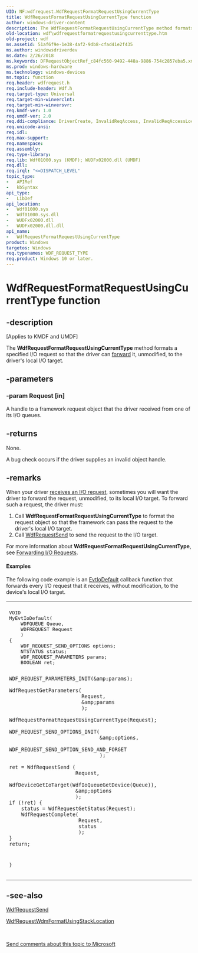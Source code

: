 ```yaml
---
UID: NF:wdfrequest.WdfRequestFormatRequestUsingCurrentType
title: WdfRequestFormatRequestUsingCurrentType function
author: windows-driver-content
description: The WdfRequestFormatRequestUsingCurrentType method formats a specified I/O request so that the driver can forward it, unmodified, to the driver's local I/O target.
old-location: wdf\wdfrequestformatrequestusingcurrenttype.htm
old-project: wdf
ms.assetid: 51af6f9e-1e38-4af2-9db8-cfad41e2f435
ms.author: windowsdriverdev
ms.date: 2/26/2018
ms.keywords: DFRequestObjectRef_c84fc560-9492-448a-9886-754c2857eba5.xml, WdfRequestFormatRequestUsingCurrentType, WdfRequestFormatRequestUsingCurrentType method, kmdf.wdfrequestformatrequestusingcurrenttype, wdf.wdfrequestformatrequestusingcurrenttype, wdfrequest/WdfRequestFormatRequestUsingCurrentType
ms.prod: windows-hardware
ms.technology: windows-devices
ms.topic: function
req.header: wdfrequest.h
req.include-header: Wdf.h
req.target-type: Universal
req.target-min-winverclnt: 
req.target-min-winversvr: 
req.kmdf-ver: 1.0
req.umdf-ver: 2.0
req.ddi-compliance: DriverCreate, InvalidReqAccess, InvalidReqAccessLocal, KmdfIrql, KmdfIrql2, RequestFormattedValid
req.unicode-ansi: 
req.idl: 
req.max-support: 
req.namespace: 
req.assembly: 
req.type-library: 
req.lib: Wdf01000.sys (KMDF); WUDFx02000.dll (UMDF)
req.dll: 
req.irql: "<=DISPATCH_LEVEL"
topic_type:
-	APIRef
-	kbSyntax
api_type:
-	LibDef
api_location:
-	Wdf01000.sys
-	Wdf01000.sys.dll
-	WUDFx02000.dll
-	WUDFx02000.dll.dll
api_name:
-	WdfRequestFormatRequestUsingCurrentType
product: Windows
targetos: Windows
req.typenames: WDF_REQUEST_TYPE
req.product: Windows 10 or later.
---
```


# WdfRequestFormatRequestUsingCurrentType function


## -description


<p class="CCE_Message">[Applies to KMDF and UMDF]

The <b>WdfRequestFormatRequestUsingCurrentType</b> method formats a specified I/O request so that the driver can <a href="https://docs.microsoft.com/en-us/windows-hardware/drivers/wdf/forwarding-i-o-requests">forward</a> it, unmodified, to the driver's local I/O target.


## -parameters




### -param Request [in]

A handle to a framework request object that the driver received from one of its I/O queues.


## -returns



None.

A bug check occurs if the driver supplies an invalid object handle.






## -remarks



When your driver <a href="https://docs.microsoft.com/en-us/windows-hardware/drivers/wdf/receiving-i-o-requests">receives an I/O request</a>, sometimes you will want the driver to forward the request, unmodified, to its local I/O target. To forward such a request, the driver must:

<ol>
<li>
Call <b>WdfRequestFormatRequestUsingCurrentType</b> to format the request object so that the framework can pass the request to the driver's local I/O target.

</li>
<li>
Call <a href="https://msdn.microsoft.com/library/windows/hardware/ff550027">WdfRequestSend</a> to send the request to the I/O target.

</li>
</ol>
For more information about <b>WdfRequestFormatRequestUsingCurrentType</b>, see <a href="https://docs.microsoft.com/en-us/windows-hardware/drivers/wdf/forwarding-i-o-requests">Forwarding I/O Requests</a>.


#### Examples

The following code example is an <a href="https://msdn.microsoft.com/0b834d01-5603-43e8-9b74-9292610cc06d">EvtIoDefault</a> callback function that forwards every I/O request that it receives, without modification, to the device's local I/O target.

<div class="code"><span codelanguage=""><table>
<tr>
<th></th>
</tr>
<tr>
<td>
<pre>VOID
MyEvtIoDefault(
    WDFQUEUE Queue,
    WDFREQUEST Request
    )
{
    WDF_REQUEST_SEND_OPTIONS options;
    NTSTATUS status;
    WDF_REQUEST_PARAMETERS params;
    BOOLEAN ret;

    WDF_REQUEST_PARAMETERS_INIT(&amp;params);

    WdfRequestGetParameters(
                            Request,
                            &amp;params
                            );

    WdfRequestFormatRequestUsingCurrentType(Request);

    WDF_REQUEST_SEND_OPTIONS_INIT(
                                  &amp;options,
                                  WDF_REQUEST_SEND_OPTION_SEND_AND_FORGET
                                  );

    ret = WdfRequestSend (
                          Request,
                          WdfDeviceGetIoTarget(WdfIoQueueGetDevice(Queue)),
                          &amp;options
                          );
    if (!ret) {
        status = WdfRequestGetStatus(Request);
        WdfRequestComplete(
                           Request,
                           status
                           );
    }
    return;
}</pre>
</td>
</tr>
</table></span></div>



## -see-also




<a href="https://msdn.microsoft.com/library/windows/hardware/ff550027">WdfRequestSend</a>



<a href="https://msdn.microsoft.com/library/windows/hardware/ff550036">WdfRequestWdmFormatUsingStackLocation</a>
 

 

<a href="mailto:wsddocfb@microsoft.com?subject=Documentation%20feedback [wdf\wdf]:%20WdfRequestFormatRequestUsingCurrentType method%20 RELEASE:%20(2/26/2018)&amp;body=%0A%0APRIVACY STATEMENT%0A%0AWe use your feedback to improve the documentation. We don't use your email address for any other purpose, and we'll remove your email address from our system after the issue that you're reporting is fixed. While we're working to fix this issue, we might send you an email message to ask for more info. Later, we might also send you an email message to let you know that we've addressed your feedback.%0A%0AFor more info about Microsoft's privacy policy, see http://privacy.microsoft.com/en-us/default.aspx." title="Send comments about this topic to Microsoft">Send comments about this topic to Microsoft</a>


